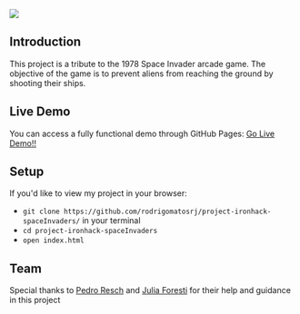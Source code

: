 ![](https://rodrigomatosrj.github.io/project-ironhack-spaceInvaders/images/title.png)

## Introduction

This project is a tribute to the 1978 Space Invader arcade game. The objective of the game is to prevent aliens from reaching the ground by shooting their ships.

## Live Demo

You can access a fully functional demo through GitHub Pages:
[Go Live Demo!!](https://rodrigomatosrj.github.io/project-ironhack-spaceInvaders/)

## Setup

If you'd like to view my project in your browser:

-  `git clone https://github.com/rodrigomatosrj/project-ironhack-spaceInvaders/` in your terminal
-  `cd project-ironhack-spaceInvaders`
-  `open index.html`

## Team

Special thanks to [Pedro Resch](https://github.com/rschpdr) and [Julia Foresti](https://github.com/juliajforesti) for their help and guidance in this project

